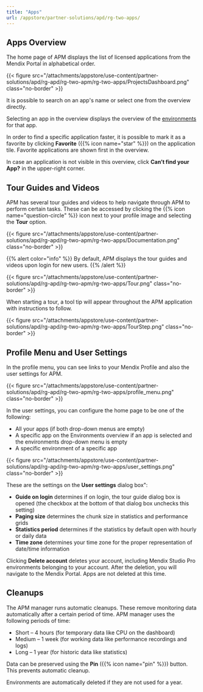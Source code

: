 ```yaml
---
title: "Apps"
url: /appstore/partner-solutions/apd/rg-two-apps/
---
```


## Apps Overview

The home page of APM displays the list of licensed applications from the Mendix Portal in alphabetical order.

{{< figure src="/attachments/appstore/use-content/partner-solutions/apd/rg-apd/rg-two-apm/rg-two-apps/ProjectsDashboard.png" class="no-border" >}}

It is possible to search on an app's name or select one from the overview directly.

Selecting an app in the overview displays the overview of the [environments](/appstore/partner-solutions/apd/rg-two-environments/) for that app.

In order to find a specific application faster, it is possible to mark it as a favorite by clicking **Favorite** ({{% icon name="star" %}})  on the application tile. Favorite applications are shown first in the overview.

In case an application is not visible in this overview, click **Can’t find your App?** in the upper-right corner.

## Tour Guides and Videos

APM has several tour guides and videos to help navigate through APM to perform certain tasks. These can be accessed by clicking the {{% icon name="question-circle" %}} icon next to your profile image and selecting the **Tour** option.

{{< figure src="/attachments/appstore/use-content/partner-solutions/apd/rg-apd/rg-two-apm/rg-two-apps/Documentation.png" class="no-border" >}}

{{% alert color="info" %}}
By default, APM displays the tour guides and videos upon login for new users.
{{% /alert %}}

{{< figure src="/attachments/appstore/use-content/partner-solutions/apd/rg-apd/rg-two-apm/rg-two-apps/Tour.png" class="no-border" >}}

When starting a tour, a tool tip will appear throughout the APM application with instructions to follow.

{{< figure src="/attachments/appstore/use-content/partner-solutions/apd/rg-apd/rg-two-apm/rg-two-apps/TourStep.png" class="no-border" >}}

## Profile Menu and User Settings

In the profile menu, you can see links to your Mendix Profile and also the user settings for APM.

{{< figure src="/attachments/appstore/use-content/partner-solutions/apd/rg-apd/rg-two-apm/rg-two-apps/profile_menu.png" class="no-border" >}}

In the user settings, you can configure the home page to be one of the following:

* All your apps (if both drop-down menus are empty)
* A specific app on the Environments overview if an app is selected and the environments drop-down menu is empty
* A specific environment of a specific app

{{< figure src="/attachments/appstore/use-content/partner-solutions/apd/rg-apd/rg-two-apm/rg-two-apps/user_settings.png" class="no-border" >}}

These are the settings on the **User settings** dialog box":

* **Guide on login** determines if on login, the tour guide dialog box is opened (the checkbox at the bottom of that dialog box unchecks this setting)
* **Paging size** determines the chunk size in statistics and performance grids
* **Statistics period** determines if the statistics by default open with hourly or daily data
* **Time zone** determines your time zone for the proper representation of date/time information

Clicking **Delete account** deletes your account, including Mendix Studio Pro environments belonging to your account. After the deletion, you will navigate to the Mendix Portal. Apps are not deleted at this time.

## Cleanups

The APM manager runs automatic cleanups. These remove monitoring data automatically after a certain period of time. APM manager uses the following periods of time:

* Short – 4 hours (for temporary data like CPU on the dashboard)
* Medium – 1 week (for working data like performance recordings and logs)
* Long – 1 year (for historic data like statistics)

Data can be preserved using the **Pin** ({{% icon name="pin" %}}) button. This prevents automatic cleanup.

Environments are automatically deleted if they are not used for a year.
